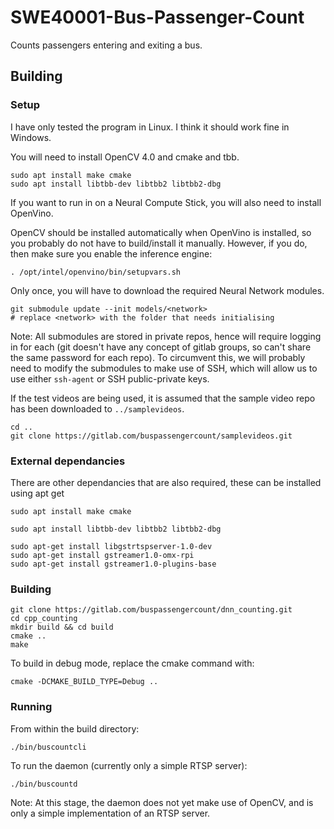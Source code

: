 # SWE40001-Bus-Passenger-Count

Counts passengers entering and exiting a bus.

## Building

### Setup
I have only tested the program in Linux. I think it should work fine in Windows.

You will need to install OpenCV 4.0 and cmake and tbb.
```
sudo apt install make cmake
sudo apt install libtbb-dev libtbb2 libtbb2-dbg
```

If you want to run in on a Neural Compute Stick, you will also need to install OpenVino.

OpenCV should be installed automatically when OpenVino is installed, so you probably do not have to build/install it manually. However, if you do, then make sure you enable the inference engine:

```
. /opt/intel/openvino/bin/setupvars.sh 
```

Only once, you will have to download the required Neural Network modules.

```
git submodule update --init models/<network>
# replace <network> with the folder that needs initialising
```
Note: All submodules are stored in private repos, hence will require logging in for each (git doesn't have any concept of gitlab groups, so can't share the same password for each repo). To circumvent this, we will probably need to modify the submodules to make use of SSH, which will allow us to use either `ssh-agent` or SSH public-private keys.

If the test videos are being used, it is assumed that the sample video repo has been downloaded to `../samplevideos`.
```
cd ..
git clone https://gitlab.com/buspassengercount/samplevideos.git
```

### External dependancies
There are other dependancies that are also required, these can be installed using apt get
```
sudo apt install make cmake

sudo apt install libtbb-dev libtbb2 libtbb2-dbg

sudo apt-get install libgstrtspserver-1.0-dev
sudo apt-get install gstreamer1.0-omx-rpi
sudo apt-get install gstreamer1.0-plugins-base
```

### Building
```
git clone https://gitlab.com/buspassengercount/dnn_counting.git
cd cpp_counting
mkdir build && cd build
cmake ..
make
```

To build in debug mode, replace the cmake command with:
```
cmake -DCMAKE_BUILD_TYPE=Debug ..
```

### Running
From within the build directory:

```
./bin/buscountcli
```

To run the daemon (currently only a simple RTSP server):
```
./bin/buscountd
```

Note: At this stage, the daemon does not yet make use of OpenCV, and is only a simple implementation of an RTSP server.

